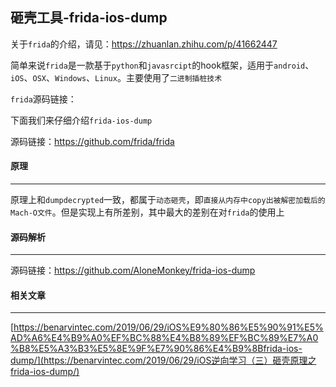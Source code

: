 ## 砸壳工具-frida-ios-dump

关于`frida`的介绍，请见：https://zhuanlan.zhihu.com/p/41662447

简单来说`frida`是一款基于`python`和`javasrcipt`的hook框架，适用于`android`、`iOS`、`OSX`、`Windows`、`Linux`。主要使用了`二进制插桩技术`

`frida`源码链接：

下面我们来仔细介绍`frida-ios-dump`

源码链接：https://github.com/frida/frida



#### 原理

------

原理上和`dumpdecrypted`一致，都属于`动态砸壳`，即`直接从内存中copy出被解密加载后的Mach-O文件`。但是实现上有所差别，其中最大的差别在对`frida`的使用上



#### 源码解析

-----

源码链接：https://github.com/AloneMonkey/frida-ios-dump



#### 相关文章

-----

[https://benarvintec.com/2019/06/29/iOS%E9%80%86%E5%90%91%E5%AD%A6%E4%B9%A0%EF%BC%88%E4%B8%89%EF%BC%89%E7%A0%B8%E5%A3%B3%E5%8E%9F%E7%90%86%E4%B9%8Bfrida-ios-dump/](https://benarvintec.com/2019/06/29/iOS逆向学习（三）砸壳原理之frida-ios-dump/)

